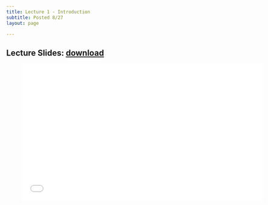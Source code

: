 ```yaml
---
title: Lecture 1 - Introduction
subtitle: Posted 8/27
layout: page

---
```


## Lecture Slides: [download](../CSCI_420_Introduction.pdf)

<figure class="image is-16by9">
    <iframe class="has-ratio" frameborder="0" scrolling="yes" width="640" height="360"
        src="../CSCI_420_Introduction.pdf">
    </iframe>
</figure>